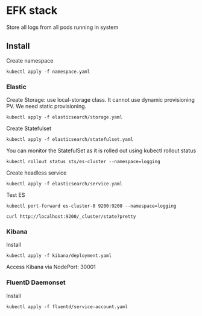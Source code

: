 # EFK stack

Store all logs from all pods running in system

## Install

Create namespace

```code
kubectl apply -f namespace.yaml
```

### Elastic

Create Storage: use local-storage class. It cannot use dynamic provisioning PV. We need static provisioning.

```code
kubectl apply -f elasticsearch/storage.yaml
```

Create Statefulset

```code
kubectl apply -f elasticsearch/statefulset.yaml
```

You can monitor the StatefulSet as it is rolled out using kubectl rollout status

```code
kubectl rollout status sts/es-cluster --namespace=logging
```

Create headless service

```code
kubectl apply -f elasticsearch/service.yaml
```

Test ES

```code
kubectl port-forward es-cluster-0 9200:9200 --namespace=logging
```

```code
curl http://localhost:9200/_cluster/state?pretty
```

### Kibana

Install

```code
kubectl apply -f kibana/deployment.yaml
```

Access Kibana via NodePort: 30001

### FluentD Daemonset

Install

```code
kubectl apply -f fluentd/service-account.yaml
```
